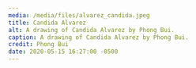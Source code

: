 ```yaml
---
media: /media/files/alvarez_candida.jpeg
title: Candida Alvarez
alt: A drawing of Candida Alvarez by Phong Bui.
caption: A drawing of Candida Alvarez by Phong Bui.
credit: Phong Bui
date: 2020-05-15 16:27:00 -0500
---
```

